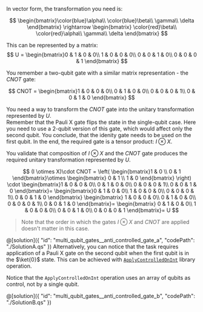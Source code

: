 
In vector form, the transformation you need is:

$$
\begin{bmatrix}\color{blue}\alpha\\ \color{blue}\beta\\ \gamma\\ \delta \end{bmatrix}
\rightarrow
\begin{bmatrix} \color{red}\beta\\ \color{red}\alpha\\ \gamma\\ \delta \end{bmatrix}
$$

This can be represented by a matrix:
$$
U = \begin{bmatrix}0 & 1 & 0 & 0\\ 1 & 0 & 0 & 0\\ 0 & 0 & 1 & 0\\ 0 & 0 & 0 & 1 \end{bmatrix}
$$

You remember a two-qubit gate with a similar matrix representation - the $CNOT$ gate:

$$
CNOT = 
 \begin{bmatrix}1 & 0 & 0 & 0\\ 0 & 1 & 0 & 0\\ 0 & 0 & 0 & 1\\ 0 & 0 & 1 & 0 \end{bmatrix}
$$

You need a way to transform the $CNOT$ gate into the unitary transformation represented by $U$.   
Remember that the Pauli X gate flips the state in the single-qubit case. Here you need to use a 2-qubit version of this gate, which would affect only the second qubit. You conclude, that the idenity gate needs to be used on the first qubit. In the end, the required gate is a tensor product: $I \otimes X$.

You validate that composition of $I \otimes X$ and the $CNOT$ gate produces the required unitary transformation represented by $U$. 

$$
 (I \otimes X)\cdot CNOT =  
 \left(
\begin{bmatrix}1 & 0 \\  0 & 1 \end{bmatrix}\otimes
\begin{bmatrix} 0 & 1 \\ 1 & 0 \end{bmatrix}
\right) \cdot
\begin{bmatrix}1 & 0 & 0 & 0\\ 0 & 1 & 0 & 0\\ 0 & 0 & 0 & 1\\ 0 & 0 & 1 & 0 \end{bmatrix}=
\begin{bmatrix}0 & 1 & 0 & 0\\ 1 & 0 & 0 & 0\\ 0 & 0 & 0 & 1\\ 0 & 0 & 1 & 0 \end{bmatrix}
\begin{bmatrix} 1 & 0 & 0 & 0\\ 0 & 1 & 0 & 0\\ 0 & 0 & 0 & 1\\ 0 & 0 & 1 & 0 \end{bmatrix}=
\begin{bmatrix} 0 & 1 & 0 & 0\\ 1 & 0 & 0 & 0\\ 0 & 0 & 1 & 0\\ 0 & 0 & 0 & 1 \end{bmatrix}=
U
$$

> Note that the order in which the gates $I \otimes X$ and $CNOT$ are applied doesn't matter in this case.

@[solution]({
    "id": "multi_qubit_gates__anti_controlled_gate_a",
    "codePath": "./SolutionA.qs"
})
Alternatively, you can notice that the task requires application of a Pauli X gate on the second qubit when the first qubit is in the $\ket{0}$ state. This can be achieved with [`ApplyControlledOnInt`](https://learn.microsoft.com/qsharp/api/qsharp-lang/microsoft.quantum.canon/applycontrolledonint) library operation.

Notice that the `ApplyControlledOnInt` operation uses an array of qubits as control, not by a single qubit. 

@[solution]({
    "id": "multi_qubit_gates__anti_controlled_gate_b",
    "codePath": "./SolutionB.qs"
})

